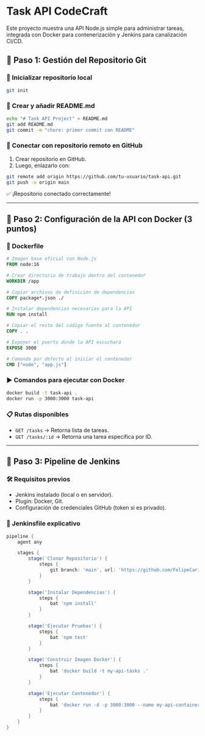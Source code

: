# Task API CodeCraft

Este proyecto muestra una API Node.js simple para administrar tareas,
integrada con Docker para contenerización y Jenkins para canalización CI/CD.

## 🧱 Paso 1: Gestión del Repositorio Git

### 🧩 Inicializar repositorio local
```bash
git init
```

### 🧩 Crear y añadir README.md
```bash
echo "# Task API Project" > README.md
git add README.md
git commit -m "chore: primer commit con README"
```

### 🔗 Conectar con repositorio remoto en GitHub
1. Crear repositorio en GitHub.
2. Luego, enlazarlo con:
```bash
git remote add origin https://github.com/tu-usuario/task-api.git
git push -u origin main
```

✅ ¡Repositorio conectado correctamente!

---

## 🐳 Paso 2: Configuración de la API con Docker (3 puntos)

### 📄 Dockerfile
```dockerfile
# Imagen base oficial con Node.js
FROM node:16

# Crear directorio de trabajo dentro del contenedor
WORKDIR /app

# Copiar archivos de definición de dependencias
COPY package*.json ./

# Instalar dependencias necesarias para la API
RUN npm install

# Copiar el resto del código fuente al contenedor
COPY . .

# Exponer el puerto donde la API escuchará
EXPOSE 3000

# Comando por defecto al iniciar el contenedor
CMD ["node", "app.js"]
```

### ▶️ Comandos para ejecutar con Docker
```bash
docker build -t task-api .
docker run -p 3000:3000 task-api
```

### 📋 Rutas disponibles
- `GET /tasks` → Retorna lista de tareas.
- `GET /tasks/:id` → Retorna una tarea específica por ID.

---

## 🔄 Paso 3: Pipeline de Jenkins

### 🛠️ Requisitos previos
- Jenkins instalado (local o en servidor).
- Plugin: Docker, Git.
- Configuración de credenciales GitHub (token si es privado).

### 📁 Jenkinsfile explicativo
```groovy
pipeline {
    agent any

    stages {
        stage('Clonar Repositorio') {
            steps {
                git branch: 'main', url: 'https://github.com/FelipeCarillancaDev/CodeCraft.git'
            }
        }

        stage('Instalar Dependencias') {
            steps {
                bat 'npm install'
            }
        }

        stage('Ejecutar Pruebas') {
            steps {
                bat 'npm test'
            }
        }

        stage('Construir Imagen Docker') {
            steps {
                bat 'docker build -t my-api-tasks .'
            }
        }

        stage('Ejecutar Contenedor') {
            steps {
                bat 'docker run -d -p 3000:3000 --name my-api-container my-api-tasks'
            }
        }
    }
}

```